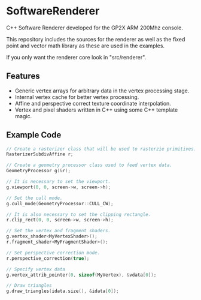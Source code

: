 # SoftwareRenderer
C++ Software Renderer developed for the GP2X ARM 200Mhz console.

This repository includes the sources for the renderer as well as the fixed point and vector math library as these are used in the examples.

If you only want the renderer core look in "src/renderer".

## Features
* Generic vertex arrays for arbitrary data in the vertex processing stage.
* Internal vertex cache for better vertex processing.
* Affine and perspective correct texture coordinate interpolation.
* Vertex and pixel shaders written in C++ using some C++ template magic.

## Example Code
```c++
// Create a rasterizer class that will be used to rasterzie primitives.
RasterizerSubdivAffine r;

// Create a geometry processor class used to feed vertex data.
GeometryProcessor g(&r);

// It is necessary to set the viewport.
g.viewport(0, 0, screen->w, screen->h);

// Set the cull mode.
g.cull_mode(GeometryProcessor::CULL_CW);

// It is also necessary to set the clipping rectangle.
r.clip_rect(0, 0, screen->w, screen->h);

// Set the vertex and fragment shaders.
g.vertex_shader<MyVertexShader>();
r.fragment_shader<MyFragmentShader>();

// Set perspective correction mode.
r.perspective_correction(true);

// Specify vertex data
g.vertex_attrib_pointer(0, sizeof(MyVertex), &vdata[0]);

// Draw triangles
g.draw_triangles(idata.size(), &idata[0]);
```

